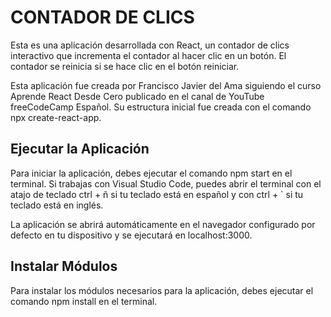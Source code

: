 # CONTADOR DE CLICS

Esta es una aplicación desarrollada con React, un contador de clics interactivo que incrementa el contador al hacer clic en un botón. 
El contador se reinicia si se hace clic en el botón reiniciar.

Esta aplicación fue creada por Francisco Javier del Ama siguiendo el curso Aprende React Desde Cero publicado en el canal de YouTube freeCodeCamp Español. 
Su estructura inicial fue creada con el comando npx create-react-app.

## Ejecutar la Aplicación
Para iniciar la aplicación, debes ejecutar el comando npm start en el terminal.
Si trabajas con Visual Studio Code, puedes abrir el terminal con el atajo de teclado ctrl + ñ si tu teclado está en español y con ctrl + `  si tu teclado está en inglés.

La aplicación se abrirá automáticamente en el navegador configurado por defecto en tu dispositivo y se ejecutará en localhost:3000.

## Instalar Módulos
Para instalar los módulos necesarios para la aplicación, debes ejecutar el comando npm install en el terminal.

